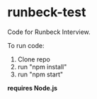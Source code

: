# runbeck-test

Code for Runbeck Interview.

To run code:

1. Clone repo
2. run "npm install"
3. run "npm start"

**requires Node.js**

